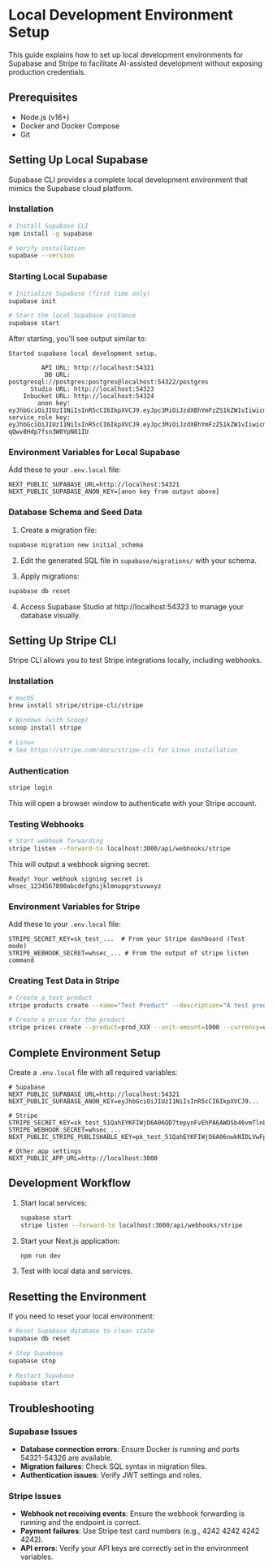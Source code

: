 # Local Development Environment Setup

This guide explains how to set up local development environments for Supabase and Stripe to facilitate AI-assisted development without exposing production credentials.

## Prerequisites

- Node.js (v16+)
- Docker and Docker Compose
- Git

## Setting Up Local Supabase

Supabase CLI provides a complete local development environment that mimics the Supabase cloud platform.

### Installation

```bash
# Install Supabase CLI
npm install -g supabase

# Verify installation
supabase --version
```

### Starting Local Supabase

```bash
# Initialize Supabase (first time only)
supabase init

# Start the local Supabase instance
supabase start
```

After starting, you'll see output similar to:

```
Started supabase local development setup.

         API URL: http://localhost:54321
          DB URL: postgresql://postgres:postgres@localhost:54322/postgres
      Studio URL: http://localhost:54323
    Inbucket URL: http://localhost:54324
        anon key: eyJhbGciOiJIUzI1NiIsInR5cCI6IkpXVCJ9.eyJpc3MiOiJzdXBhYmFzZS1kZW1vIiwicm9sZSI6ImFub24iLCJleHAiOjE5ODM4MTI5OTZ9.CRXP1A7WOeoJeXxjNni43kdQwgnWNReilDMblYTn_I0
service_role key: eyJhbGciOiJIUzI1NiIsInR5cCI6IkpXVCJ9.eyJpc3MiOiJzdXBhYmFzZS1kZW1vIiwicm9sZSI6InNlcnZpY2Vfcm9sZSIsImV4cCI6MTk4MzgxMjk5Nn0.EGIM96RAZx35lJzdJsyH-qQwv8Hdp7fsn3W0YpN81IU
```

### Environment Variables for Local Supabase

Add these to your `.env.local` file:

```
NEXT_PUBLIC_SUPABASE_URL=http://localhost:54321
NEXT_PUBLIC_SUPABASE_ANON_KEY=[anon key from output above]
```

### Database Schema and Seed Data

1. Create a migration file:

```bash
supabase migration new initial_schema
```

2. Edit the generated SQL file in `supabase/migrations/` with your schema.

3. Apply migrations:

```bash
supabase db reset
```

4. Access Supabase Studio at http://localhost:54323 to manage your database visually.

## Setting Up Stripe CLI

Stripe CLI allows you to test Stripe integrations locally, including webhooks.

### Installation

```bash
# macOS
brew install stripe/stripe-cli/stripe

# Windows (with Scoop)
scoop install stripe

# Linux
# See https://stripe.com/docs/stripe-cli for Linux installation
```

### Authentication

```bash
stripe login
```

This will open a browser window to authenticate with your Stripe account.

### Testing Webhooks

```bash
# Start webhook forwarding
stripe listen --forward-to localhost:3000/api/webhooks/stripe
```

This will output a webhook signing secret:

```
Ready! Your webhook signing secret is whsec_1234567890abcdefghijklmnopqrstuvwxyz
```

### Environment Variables for Stripe

Add these to your `.env.local` file:

```
STRIPE_SECRET_KEY=sk_test_...  # From your Stripe dashboard (Test mode)
STRIPE_WEBHOOK_SECRET=whsec_... # From the output of stripe listen command
```

### Creating Test Data in Stripe

```bash
# Create a test product
stripe products create --name="Test Product" --description="A test product"

# Create a price for the product
stripe prices create --product=prod_XXX --unit-amount=1000 --currency=usd
```

## Complete Environment Setup

Create a `.env.local` file with all required variables:

```
# Supabase
NEXT_PUBLIC_SUPABASE_URL=http://localhost:54321
NEXT_PUBLIC_SUPABASE_ANON_KEY=eyJhbGciOiJIUzI1NiIsInR5cCI6IkpXVCJ9...

# Stripe
STRIPE_SECRET_KEY=sk_test_51QahEYKFIWjD6A06QD7tepynFvEhPA6AWDSb46vmTlnLL6JuEOO2n84GSvUwAbuKcEA0PowqV2OglOfMtF8umIS2004O49ixYj
STRIPE_WEBHOOK_SECRET=whsec_...
NEXT_PUBLIC_STRIPE_PUBLISHABLE_KEY=pk_test_51QahEYKFIWjD6A06nwkNIDLVwFp5aPA2Wctv1mAW9xZmMbRpLlwmddF8RyhjNvhp7Wr743sQ0h9ZGpBjpOjrerV500TTya0zoP

# Other app settings
NEXT_PUBLIC_APP_URL=http://localhost:3000
```

## Development Workflow

1. Start local services:
   ```bash
   supabase start
   stripe listen --forward-to localhost:3000/api/webhooks/stripe
   ```

2. Start your Next.js application:
   ```bash
   npm run dev
   ```

3. Test with local data and services.

## Resetting the Environment

If you need to reset your local environment:

```bash
# Reset Supabase database to clean state
supabase db reset

# Stop Supabase
supabase stop

# Restart Supabase
supabase start
```

## Troubleshooting

### Supabase Issues

- **Database connection errors**: Ensure Docker is running and ports 54321-54326 are available.
- **Migration failures**: Check SQL syntax in migration files.
- **Authentication issues**: Verify JWT settings and roles.

### Stripe Issues

- **Webhook not receiving events**: Ensure the webhook forwarding is running and the endpoint is correct.
- **Payment failures**: Use Stripe test card numbers (e.g., 4242 4242 4242 4242).
- **API errors**: Verify your API keys are correctly set in the environment variables.
